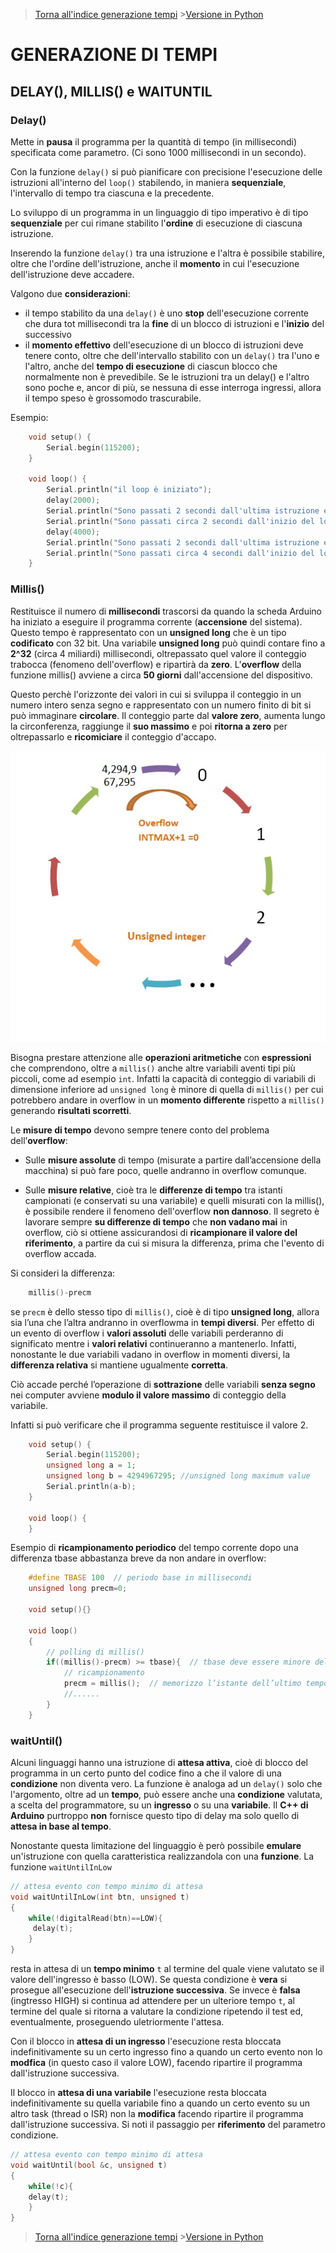 >[Torna all'indice generazione tempi](indexgenerazionetempi.md)     >[Versione in Python](timefuncpy.md)

# **GENERAZIONE DI TEMPI**

## **DELAY(), MILLIS() e WAITUNTIL**

### **Delay()**

Mette in **pausa** il programma per la quantità di tempo (in millisecondi) specificata come parametro. (Ci sono 1000 millisecondi in un secondo).

Con la funzione ```delay()``` si può pianificare con precisione l'esecuzione delle istruzioni all'interno del ```loop()``` stabilendo, in maniera **sequenziale**, l'intervallo di tempo tra ciascuna e la precedente. 

Lo sviluppo di un programma in un linguaggio di tipo imperativo è di tipo **sequenziale** per cui rimane stabilito l'**ordine** di esecuzione di ciascuna istruzione.

Inserendo la funzione ```delay()``` tra una istruzione e l'altra è possibile stabilire, oltre che l'ordine dell'istruzione, anche il **momento** in cui l'esecuzione dell'istruzione deve accadere. 

Valgono due **considerazioni**:
- il tempo stabilito da una ```delay()``` è uno **stop** dell'esecuzione corrente che dura tot millisecondi tra la **fine** di un blocco di istruzioni e l'**inizio** del successivo
- il **momento effettivo** dell'esecuzione di un blocco di istruzioni deve tenere conto, oltre che dell'intervallo stabilito con un ```delay()``` tra l'uno e l'altro, anche del **tempo di esecuzione** di ciascun blocco che normalmente non è prevedibile. Se le istruzioni tra un delay() e l'altro sono poche e, ancor di più, se nessuna di esse interroga ingressi, allora il tempo speso è grossomodo trascurabile.

Esempio:

```C++
	void setup() {
		Serial.begin(115200);
	}

	void loop() {
		Serial.println("il loop è iniziato");
		delay(2000);
		Serial.println("Sono passati 2 secondi dall'ultima istruzione esguita");
		Serial.println("Sono passati circa 2 secondi dall'inizio del loop");
		delay(4000);
		Serial.println("Sono passati 2 secondi dall'ultima istruzione eseguita");
		Serial.println("Sono passati circa 4 secondi dall'inizio del loop");
	}
```

### **Millis()**

Restituisce il numero di **millisecondi** trascorsi da quando la scheda Arduino ha iniziato a eseguire il programma corrente (**accensione** del sistema). Questo tempo è rappresentato con un **unsigned long** che è un tipo **codificato** con 32 bit. Una variabile **unsigned long** può quindi contare fino a **2^32** (circa 4 miliardi) millisecondi,  oltrepassato quel valore il conteggio trabocca (fenomeno dell'overflow) e ripartirà da **zero**. L'**overflow** della funzione millis() avviene a circa **50 giorni** dall'accensione del dispositivo.

Questo perchè l'orizzonte dei valori in cui si sviluppa il conteggio in un numero intero senza segno e rappresentato con un numero finito di bit si può immaginare **circolare**. Il conteggio parte dal **valore zero**, aumenta lungo la circonferenza, raggiunge il **suo massimo** e poi **ritorna a zero** per oltrepassarlo e **ricomiciare** il conteggio d'accapo.

![Unigned overfow](unsignedOverflow.png)

Bisogna prestare attenzione alle **operazioni aritmetiche** con **espressioni** che comprendono, oltre a ```millis()``` anche altre variabili aventi tipi più piccoli, come ad esempio ```int```. Infatti la capacità di conteggio di variabili di dimensione inferiore ad ```unsigned long``` è minore di quella di ```millis()``` per cui potrebbero andare in overflow in un **momento differente** rispetto a ```millis()``` generando **risultati scorretti**.

Le **misure di tempo** devono sempre tenere conto del problema dell’**overflow**:  

- Sulle **misure assolute** di tempo (misurate a partire dall’accensione della macchina) si può fare poco, quelle andranno in overflow comunque. 

- Sulle **misure relative**, cioè tra le **differenze di tempo**  tra istanti campionati (e conservati su una variabile) e quelli misurati con la millis(), è possibile rendere il fenomeno dell'overflow **non dannoso**. Il segreto è lavorare sempre **su differenze di tempo** che **non vadano mai** in overflow, ciò si ottiene assicurandosi di **ricampionare il valore del riferimento**, a partire da cui si misura la differenza, prima che l'evento di overflow accada. 

Si consideri la differenza:
```C++
	millis()-precm
```
se ```precm``` è dello stesso tipo di ```millis()```, cioè è di tipo **unsigned long**, allora sia l’una che l’altra andranno in overflowma in **tempi diversi**. Per effetto di un evento di overflow i **valori assoluti** delle variabili perderanno di significato mentre i **valori relativi** continueranno a mantenerlo. Infatti, nonostante le due variabili vadano in overflow in momenti diversi, la **differenza relativa** si mantiene ugualmente **corretta**. 

Ciò accade perché l’operazione di **sottrazione** delle variabili **senza segno** nei computer avviene **modulo il valore massimo** di conteggio della variabile.

Infatti si può verificare che il programma seguente restituisce il valore 2.
```C++
	void setup() {
		Serial.begin(115200);
		unsigned long a = 1;
		unsigned long b = 4294967295; //unsigned long maximum value
		Serial.println(a-b);
	}

	void loop() {
	}
```
Esempio di **ricampionamento periodico** del tempo corrente dopo una differenza tbase abbastanza breve da non andare in overflow:
```C++
	#define TBASE 100  // periodo base in millisecondi
	unsigned long precm=0;
	
	void setup(){}

	void loop()
	{
		// polling di millis()
		if((millis()-precm) >= tbase){  // tbase deve essere minore del valore di overflow
			// ricampionamento
			precm = millis();  // memorizzo l’istante dell’ultimo tempo “buono per eseguire”
			//......
		}
	}
```

### **waitUntil()**

Alcuni linguaggi hanno una istruzione di **attesa attiva**, cioè di blocco del programma in un certo punto del codice fino a che il valore di una **condizione** non diventa vero. La funzione è analoga ad un ```delay()``` solo che l'argomento, oltre ad un **tempo**, può essere anche una **condizione** valutata, a scelta del programmatore, su un **ingresso** o su una **variabile**. Il **C++ di Arduino** purtroppo **non** fornisce questo tipo di delay ma solo quello di **attesa in base al tempo**.

Nonostante questa limitazione del linguaggio è però possibile **emulare** un'istruzione con quella caratteristica realizzandola con una **funzione**. La funzione ```waitUntilInLow```

```C++
// attesa evento con tempo minimo di attesa
void waitUntilInLow(int btn, unsigned t)
{
    while(!digitalRead(btn)==LOW){
	 delay(t);
    }
}
```

resta in attesa di un **tempo minimo** ```t``` al termine del quale viene valutato se il valore dell'ingresso è basso (LOW). Se questa condizione è **vera** si prosegue all'esecuzione dell'**istruzione successiva**.  Se invece è **falsa** (ingtresso HIGH) si continua ad attendere per un ulteriore tempo ```t```, al termine del quale si ritorna a valutare la condizione ripetendo il test ed, eventualmente, proseguendo uletriormente l'attesa.

Con il blocco in **attesa di un ingresso** l'esecuzione resta bloccata indefinitivamente su un certo ingresso fino a quando un certo evento non lo **modfica** (in questo caso il valore LOW), facendo ripartire il programma dall'istruzione successiva.

Il blocco in **attesa di una variabile** l'esecuzione resta bloccata indefinitivamente su quella variabile fino a quando un certo evento su un altro task (thread o ISR) non la **modifica** facendo ripartire il programma dall'istruzione successiva. Si noti il passaggio per **riferimento** del parametro condizione.

```C++
// attesa evento con tempo minimo di attesa
void waitUntil(bool &c, unsigned t)
{
    while(!c){
	delay(t);
    }
}
```

>[Torna all'indice generazione tempi](indexgenerazionetempi.md)     >[Versione in Python](timefuncpy.md)
